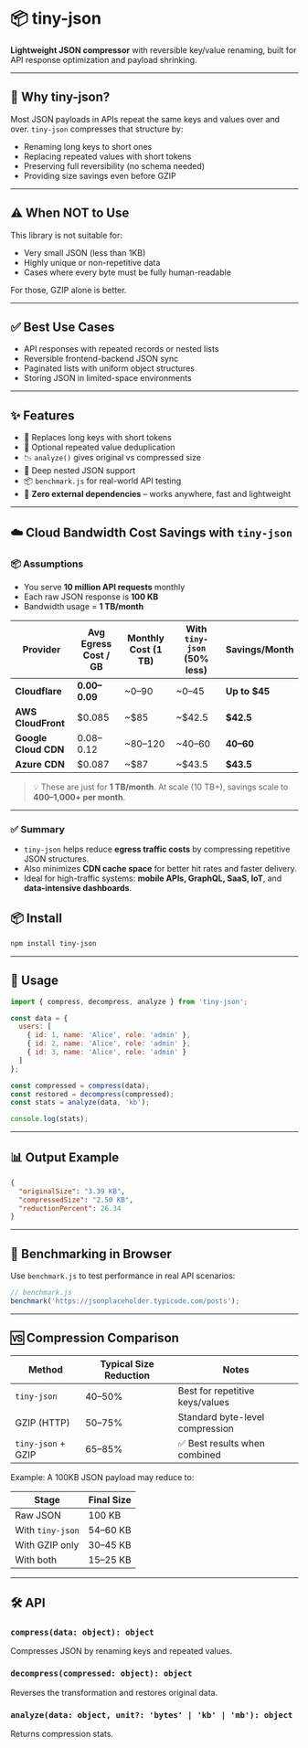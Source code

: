 # 📦 tiny-json

**Lightweight JSON compressor** with reversible key/value renaming, built for API response optimization and payload shrinking.

---

## 🚀 Why tiny-json?

Most JSON payloads in APIs repeat the same keys and values over and over. `tiny-json` compresses that structure by:

* Renaming long keys to short ones
* Replacing repeated values with short tokens
* Preserving full reversibility (no schema needed)
* Providing size savings even before GZIP

---

## ⚠️ When NOT to Use

This library is not suitable for:

* Very small JSON (less than 1KB)
* Highly unique or non-repetitive data
* Cases where every byte must be fully human-readable

For those, GZIP alone is better.

---

## ✅ Best Use Cases

* API responses with repeated records or nested lists
* Reversible frontend-backend JSON sync
* Paginated lists with uniform object structures
* Storing JSON in limited-space environments

---

## ✨ Features

* 🔁 Replaces long keys with short tokens
* 🔄 Optional repeated value deduplication
* 📉 `analyze()` gives original vs compressed size
* 🔬 Deep nested JSON support
* 📦 `benchmark.js` for real-world API testing
* 🧩 **Zero external dependencies** – works anywhere, fast and lightweight

---

## ☁️ Cloud Bandwidth Cost Savings with `tiny-json`

### 📦 Assumptions

- You serve **10 million API requests** monthly
- Each raw JSON response is **100 KB**
- Bandwidth usage = **1 TB/month**

| Provider              | Avg Egress Cost / GB | Monthly Cost (1 TB) | With `tiny-json` (50% less) | Savings/Month |
|-----------------------|-----------------------|----------------------|------------------------------|----------------|
| **Cloudflare**        | **$0.00–$0.09**       | ~$0–$90              | ~$0–$45                      | **Up to $45**  |
| **AWS CloudFront**    | $0.085                | ~$85                 | ~$42.5                       | **$42.5**      |
| **Google Cloud CDN**  | $0.08–$0.12           | ~$80–$120            | ~$40–$60                     | **$40–$60**    |
| **Azure CDN**         | $0.087                | ~$87                 | ~$43.5                       | **$43.5**      |

> 💡 These are just for **1 TB/month**. At scale (10 TB+), savings scale to **$400–$1,000+ per month**.

---

### ✅ Summary

- `tiny-json` helps reduce **egress traffic costs** by compressing repetitive JSON structures.
- Also minimizes **CDN cache space** for better hit rates and faster delivery.
- Ideal for high-traffic systems: **mobile APIs, GraphQL, SaaS, IoT**, and **data-intensive dashboards**.


## 📦 Install

```bash
npm install tiny-json
```

---

## 🔧 Usage

```js
import { compress, decompress, analyze } from 'tiny-json';

const data = {
  users: [
    { id: 1, name: 'Alice', role: 'admin' },
    { id: 2, name: 'Alice', role: 'admin' },
    { id: 3, name: 'Alice', role: 'admin' }
  ]
};

const compressed = compress(data);
const restored = decompress(compressed);
const stats = analyze(data, 'kb');

console.log(stats);
```

---

## 📊 Output Example

```json
{
  "originalSize": "3.39 KB",
  "compressedSize": "2.50 KB",
  "reductionPercent": 26.34
}
```

---

## 🧪 Benchmarking in Browser

Use `benchmark.js` to test performance in real API scenarios:

```js
// benchmark.js
benchmark('https://jsonplaceholder.typicode.com/posts');
```

---

## 🆚 Compression Comparison

| Method              | Typical Size Reduction | Notes                                   |
|---------------------|-------------------------|----------------------------------------|
| `tiny-json`         | 40–50%                  | Best for repetitive keys/values        |
| GZIP (HTTP)         | 50–75%                  | Standard byte-level compression        |
| `tiny-json` + GZIP  | 65–85%                  | ✅ Best results when combined          |

Example: A 100KB JSON payload may reduce to:

| Stage                 | Final Size  |
|-----------------------|-------------|
| Raw JSON              | 100 KB      |
| With `tiny-json`      | 54–60 KB    |
| With GZIP only        | 30–45 KB    |
| With both             | 15–25 KB    |


---

## 🛠 API

### `compress(data: object): object`

Compresses JSON by renaming keys and repeated values.

### `decompress(compressed: object): object`

Reverses the transformation and restores original data.

### `analyze(data: object, unit?: 'bytes' | 'kb' | 'mb'): object`

Returns compression stats.
